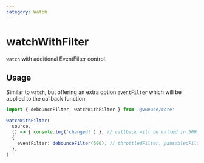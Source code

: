 ```yaml
---
category: Watch
---
```


# watchWithFilter

`watch` with additional EventFilter control.

## Usage

Similar to `watch`, but offering an extra option `eventFilter` which will be applied to the callback function.

```ts
import { debounceFilter, watchWithFilter } from '@vueuse/core'

watchWithFilter(
  source,
  () => { console.log('changed!') }, // callback will be called in 500ms debounced manner
  {
    eventFilter: debounceFilter(500), // throttledFilter, pausabledFilter or custom filters
  },
)
```